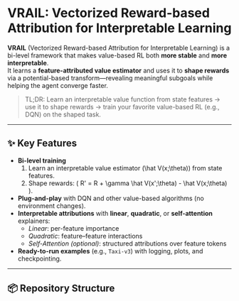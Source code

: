# VRAIL: Vectorized Reward-based Attribution for Interpretable Learning

**VRAIL** (Vectorized Reward-based Attribution for Interpretable Learning) is a bi-level framework that makes value-based RL both **more stable** and **more interpretable**.  
It learns a **feature-attributed value estimator** and uses it to **shape rewards** via a potential-based transform—revealing meaningful subgoals while helping the agent converge faster.

> TL;DR: Learn an interpretable value function from state features → use it to shape rewards → train your favorite value-based RL (e.g., DQN) on the shaped task.

---

## ✨ Key Features

- **Bi-level training**
  1. Learn an interpretable value estimator \(\hat V(x;\theta)\) from state features.  
  2. Shape rewards: \( R' = R + \gamma \hat V(x';\theta) - \hat V(x;\theta) \).
- **Plug-and-play** with DQN and other value-based algorithms (no environment changes).
- **Interpretable attributions** with **linear**, **quadratic**, or **self-attention** explainers:
  - *Linear*: per-feature importance  
  - *Quadratic*: feature–feature interactions  
  - *Self-Attention (optional)*: structured attributions over feature tokens
- **Ready-to-run examples** (e.g., `Taxi-v3`) with logging, plots, and checkpointing.

---

## 📦 Repository Structure

